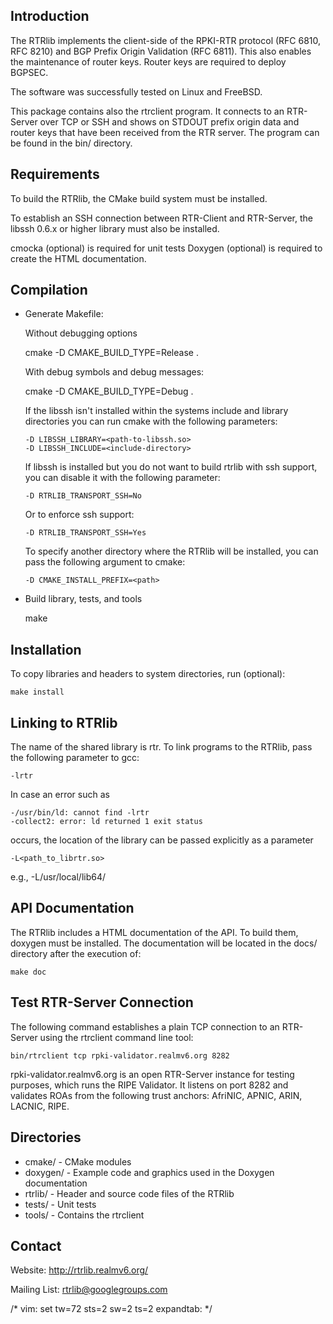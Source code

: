 Introduction
------------
The RTRlib implements the client-side of the RPKI-RTR protocol (RFC
6810, RFC 8210) and BGP Prefix Origin Validation (RFC 6811). This also
enables the maintenance of router keys. Router keys are required to
deploy BGPSEC.

The software was successfully tested on Linux and FreeBSD.

This package contains also the rtrclient program. It connects to an
RTR-Server over TCP or SSH and shows on STDOUT prefix origin data and
router keys that have been received from the RTR server. The program can
be found in the bin/ directory.

Requirements
------------
To build the RTRlib, the CMake build system must be installed.

To establish an SSH connection between RTR-Client and RTR-Server, the
libssh 0.6.x or higher library must also be installed.

cmocka (optional) is required for unit tests
Doxygen (optional) is required to create the HTML documentation.


Compilation
-----------

* Generate Makefile:

  Without debugging options

    cmake -D CMAKE_BUILD_TYPE=Release .

  With debug symbols and debug messages:

    cmake -D CMAKE_BUILD_TYPE=Debug .

  If the libssh isn't installed within the systems include and library
  directories you can run cmake with the following parameters:

      -D LIBSSH_LIBRARY=<path-to-libssh.so>
      -D LIBSSH_INCLUDE=<include-directory>

  If libssh is installed but you do not want to build rtrlib with ssh
  support, you can disable it with the following parameter:

      -D RTRLIB_TRANSPORT_SSH=No

  Or to enforce ssh support:

      -D RTRLIB_TRANSPORT_SSH=Yes

  To specify another directory where the RTRlib will be installed, you
  can pass the following argument to cmake:

      -D CMAKE_INSTALL_PREFIX=<path>

* Build library, tests, and tools

    make


Installation
------------
To copy libraries and headers to system directories, run (optional):

    make install


Linking to RTRlib
----------------------
The name of the shared library is rtr. To link programs to the RTRlib,
pass the following parameter to gcc:

    -lrtr

In case an error such as

    -/usr/bin/ld: cannot find -lrtr
    -collect2: error: ld returned 1 exit status

occurs, the location of the library can be passed explicitly as a parameter

    -L<path_to_librtr.so>

e.g.,
    -L/usr/local/lib64/


API Documentation
-----------------
The RTRlib includes a HTML documentation of the API. To build them,
doxygen must be installed. The documentation will be located in the
docs/ directory after the execution of:

    make doc


Test RTR-Server Connection
--------------------------
The following command establishes a plain TCP connection to an
RTR-Server using the rtrclient command line tool:

    bin/rtrclient tcp rpki-validator.realmv6.org 8282

rpki-validator.realmv6.org is an open RTR-Server instance for testing
purposes, which runs the RIPE Validator. It listens on port 8282 and
validates ROAs from the following trust anchors: AfriNIC, APNIC, ARIN,
LACNIC, RIPE.


Directories
-----------
* cmake/      - CMake modules
* doxygen/    - Example code and graphics used in the Doxygen
                documentation
* rtrlib/     - Header and source code files of the RTRlib
* tests/      - Unit tests
* tools/      - Contains the rtrclient


Contact
-------
Website: http://rtrlib.realmv6.org/

Mailing List: rtrlib@googlegroups.com





/* vim: set tw=72 sts=2 sw=2 ts=2 expandtab: */
